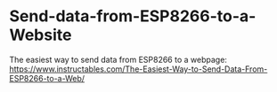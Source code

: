 # Send-data-from-ESP8266-to-a-Website
The easiest way to send data from ESP8266 to a webpage: https://www.instructables.com/The-Easiest-Way-to-Send-Data-From-ESP8266-to-a-Web/
